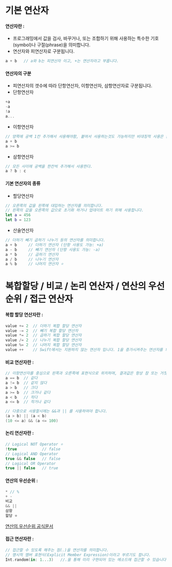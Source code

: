# 기본 연산자
#### 연산자란 : 
- 프로그래밍에서 값을 검사, 바꾸거나, 또는 조합하기 위해 사용하는 특수한 기호(symbol)나 구절(phrase)을 의미합니다.
- 연산자와 피연산자로 구분됩니다. 
```Swift
a + b   // a와 b는 피연산자 이고, +는 연산자라고 부릅니다.
```

#### 연산자의 구분
- 피연산자의 갯수에 따라 단항연산자, 이항연산자, 삼항연산자로 구분됩니다. 
- 단항연산자 
```Swift
+a 
-a 
!a 
a...
```
- 이항연산자 
```Swift
// 양쪽에 공백 1칸 추가해서 사용해야함, 붙여서 사용하는것도 가능하지만 비대칭적 사용은 금지한다.
a + b
a >= b
```

- 삼항연산자 
```Swift
// 모든 사이에 공백을 한칸씩 추가해서 사용한다.
a ? b : c
```

#### 기본 연산자의 종류
- 할당연산자
```Swift
// 오른쪽의 값을 왼쪽에 대입하는 연산자를 의미합니다.
// 왼쪽의 값을 오른쪽의 값으로 초기화 하거나 업데이트 하기 위해 사용합니다.
let a = 456
let b = 123
```
- 산술연산자
```Swift
// 더하기 빼기 곱하기 나누기 등의 연산자를 의미합니다. 
a + b     // 더하기 연산자 (단항 사용도 가능: +a)
a - b     // 빼기 연산자 (단항 사용도 가능: -a)
a * b     // 곱하기 연산자
a / b     // 나누기 연산자
a % b     // 나머지 연산자 ⭐
```

# 복합할당 / 비교 / 논리 연산자 / 연산의 우선순위 / 접근 연산자 

#### 복합 할당 연산자란 : 
```Swift
value += 2  // 더하기 복합 할당 연산자
value -= 2  // 빼기 복합 할당 연산자
value *= 2  // 곱하기 복합 할당 연산자
value /= 2  // 나누기 복합 할당 연산자 
value %= 2  // 나머지 복합 할당 연산자
value ++    // Swift에서는 지원하지 않는 연산자 입니다. 1을 증가시켜주는 연산자를 의미합니다. 
```

#### 비교 연산자란 : 
```Swift
// 이항연산자를 중심으로 왼쪽과 오른쪽에 표현식으로 위치하며, 결과값은 항상 참 또는 거짓으로 나오게 됩니다.
a == b  // 같다
a != b  // 같지 않다
a > b   // 크다
a >= b  // 크거나 같다
a < b   // 작다
a <= b  // 작거나 같다

// 다중으로 사용할시에는 &&과 || 를 사용하여야 합니다. 
(a > b) || (a < b)
(10 <= a) && (a <= 100)
```

#### 논리 연산자란 : 
```Swift
// Logical NOT Operator ⭐
!true           // false 
// Logical AND Operator
true && false   // false
// Logical OR Operator
true || false   // true
```

#### 연산의 우선순위 : 
```Swift
* // %
+ - 
비교
&& ||
삼항
할당 ⭐ 
```
[연산의 우선순위 공식문서](https://developer.apple.com/documentation/swift/operator-declarations)

#### 접근 연산자란 :
```Swift
// 접근할 수 있도록 해주는 점(.)을 연산자를 의미합니다.
// 명시적 맴버 표현식(Explicit Member Expression)이라고 부르기도 합니다.
Int.random(in: 1...3)   //.을 통해 미리 구현되어 있는 메소드에 접근할 수 있습니다. 
```
